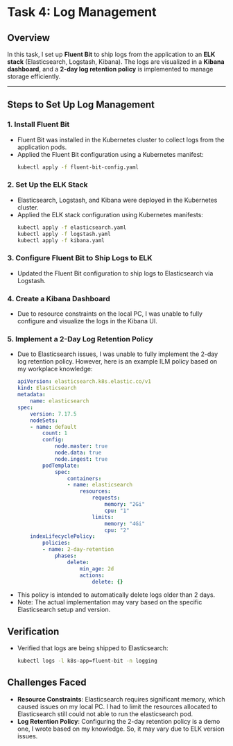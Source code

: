 # Task 4: Log Management

## Overview
In this task, I set up **Fluent Bit** to ship logs from the application to an **ELK stack** (Elasticsearch, Logstash, Kibana). The logs are visualized in a **Kibana dashboard**, and a **2-day log retention policy** is implemented to manage storage efficiently.

---

## Steps to Set Up Log Management

### 1. **Install Fluent Bit**
- Fluent Bit was installed in the Kubernetes cluster to collect logs from the application pods.
- Applied the Fluent Bit configuration using a Kubernetes manifest:
    ```bash
    kubectl apply -f fluent-bit-config.yaml
    ```

### 2. **Set Up the ELK Stack**
- Elasticsearch, Logstash, and Kibana were deployed in the Kubernetes cluster.
- Applied the ELK stack configuration using Kubernetes manifests:
    ```bash
    kubectl apply -f elasticsearch.yaml
    kubectl apply -f logstash.yaml
    kubectl apply -f kibana.yaml
    ```

### 3. **Configure Fluent Bit to Ship Logs to ELK**
- Updated the Fluent Bit configuration to ship logs to Elasticsearch via Logstash.


### 4. **Create a Kibana Dashboard**
- Due to resource constraints on the local PC, I was unable to fully configure and visualize the logs in the Kibana UI.

### 5. **Implement a 2-Day Log Retention Policy**
- Due to Elasticsearch issues, I was unable to fully implement the 2-day log retention policy. However, here is an example ILM policy based on my workplace knowledge:
    ```yaml
    apiVersion: elasticsearch.k8s.elastic.co/v1
    kind: Elasticsearch
    metadata:
        name: elasticsearch
    spec:
        version: 7.17.5
        nodeSets:
        - name: default
            count: 1
            config:
                node.master: true
                node.data: true
                node.ingest: true
            podTemplate:
                spec:
                    containers:
                    - name: elasticsearch
                        resources:
                            requests:
                                memory: "2Gi"
                                cpu: "1"
                            limits:
                                memory: "4Gi"
                                cpu: "2"
        indexLifecyclePolicy:
            policies:
            - name: 2-day-retention
                phases:
                    delete:
                        min_age: 2d
                        actions:
                            delete: {}
    ```
- This policy is intended to automatically delete logs older than 2 days.
- Note: The actual implementation may vary based on the specific Elasticsearch setup and version.

## Verification
- Verified that logs are being shipped to Elasticsearch:
    ```bash
    kubectl logs -l k8s-app=fluent-bit -n logging
    ```

## Challenges Faced
- **Resource Constraints**: Elasticsearch requires significant memory, which caused issues on my local PC. I had to limit the resources allocated to Elasticsearch still could not able to run the elasticsearch pod.
- **Log Retention Policy**: Configuring the 2-day retention policy is a demo one, I wrote based on my knowledge. So, it may vary due to ELK version issues.
